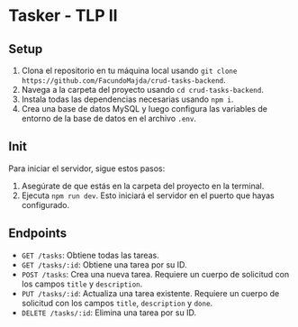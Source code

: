 # Tasker - TLP II

## Setup

1. Clona el repositorio en tu máquina local usando `git clone https://github.com/FacundoMajda/crud-tasks-backend`.
2. Navega a la carpeta del proyecto usando `cd crud-tasks-backend`.
3. Instala todas las dependencias necesarias usando `npm i`.
4. Crea una base de datos MySQL y luego configura las variables de entorno de la base de datos en el archivo `.env`.

## Init

Para iniciar el servidor, sigue estos pasos:

1. Asegúrate de que estás en la carpeta del proyecto en la terminal.
2. Ejecuta `npm run dev`. Esto iniciará el servidor en el puerto que hayas configurado.

## Endpoints

- `GET /tasks`: Obtiene todas las tareas.
- `GET /tasks/:id`: Obtiene una tarea por su ID.
- `POST /tasks`: Crea una nueva tarea. Requiere un cuerpo de solicitud con los campos `title` y `description`.
- `PUT /tasks/:id`: Actualiza una tarea existente. Requiere un cuerpo de solicitud con los campos `title`, `description` y `done`.
- `DELETE /tasks/:id`: Elimina una tarea por su ID.
